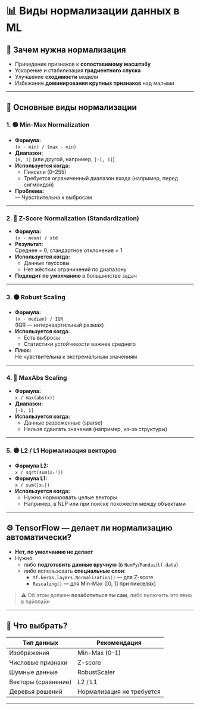 # 📊 Виды нормализации данных в ML

## 🧠 Зачем нужна нормализация
- Приведение признаков к **сопоставимому масштабу**
- Ускорение и стабилизация **градиентного спуска**
- Улучшение **сходимости** модели
- Избежание **доминирования крупных признаков** над малыми

---

## 🔢 Основные виды нормализации

### 1. 🟢 Min-Max Normalization
- **Формула:**  
  `(x - min) / (max - min)`  
- **Диапазон:**  
  `[0, 1]` (или другой, например, `[-1, 1]`)
- **Используется когда:**  
  - Пиксели (0–255)  
  - Требуется ограниченный диапазон входа (например, перед сигмоидой)
- **Проблема:**  
  — Чувствительна к выбросам

---

### 2. 🔵 Z-Score Normalization (Standardization)
- **Формула:**  
  `(x - mean) / std`
- **Результат:**  
  Среднее = 0, стандартное отклонение = 1
- **Используется когда:**  
  - Данные гауссовы  
  - Нет жёстких ограничений по диапазону
- **Подходит по умолчанию** в большинстве задач

---

### 3. 🟠 Robust Scaling
- **Формула:**  
  `(x - median) / IQR`  
  (IQR — интерквартильный размах)
- **Используется когда:**  
  - Есть выбросы  
  - Статистики устойчивости важнее среднего
- **Плюс:**  
  Не чувствительна к экстремальным значениям

---

### 4. 🔴 MaxAbs Scaling
- **Формула:**  
  `x / max(abs(x))`
- **Диапазон:**  
  `[-1, 1]`
- **Используется когда:**  
  - Данные разреженные (sparse)
  - Нельзя сдвигать значения (например, из-за структуры)

---

### 5. 🟣 L2 / L1 Нормализация векторов
- **Формула L2:**  
  `x / sqrt(sum(xᵢ²))`
- **Формула L1:**  
  `x / sum(|xᵢ|)`
- **Используется когда:**  
  - Нужно нормировать целые векторы  
  - Например, в NLP или при поиске похожести между объектами

---

## ⚙️ TensorFlow — делает ли нормализацию автоматически?

- **Нет, по умолчанию не делает**
- Нужно:
  - либо **подготовить данные вручную** (в `NumPy`/`Pandas`/`tf.data`)
  - либо использовать **специальные слои**:
    - `tf.keras.layers.Normalization()` — для Z-score
    - `Rescaling()` — для Min-Max ([0, 1] при пикселях)

> ⚠️ Об этом должен **позаботиться ты сам**, либо включить это явно в пайплайн

---

## 🧭 Что выбрать?

| Тип данных          | Рекомендация             |
|---------------------|---------------------------|
| Изображения         | Min-Max (0–1)             |
| Числовые признаки   | Z-score                   |
| Шумные данные       | RobustScaler              |
| Векторы (сравнение) | L2 / L1                   |
| Деревья решений     | Нормализация не требуется |

---
